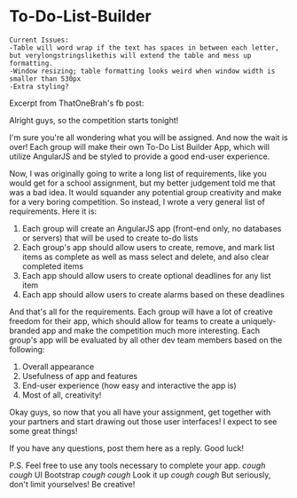 # To-Do-List-Builder
~~~~~~~~~~~~~~~~~~~~~~~~~~~~~~~~~~~~~~~~~~~~~~~~~~~~~~~~~~~~~~~~~~~~~~~~~~~~~~~~~~~~~~~~~~~~~~~~~~~~~~~~~~~~~~~~~~~~~~~~~~~~~~~~~~~
Current Issues:
-Table will word wrap if the text has spaces in between each letter, but verylongstringslikethis will extend the table and mess up formatting.
-Window resizing; table formatting looks weird when window width is smaller than 530px
-Extra styling?

~~~~~~~~~~~~~~~~~~~~~~~~~~~~~~~~~~~~~~~~~~~~~~~~~~~~~~~~~~~~~~~~~~~~~~~~~~~~~~~~~~~~~~~~~~~~~~~~~~~~~~~~~~~~~~~~~~~~~~~~~~~~~~~~~~~
Excerpt from ThatOneBrah's fb post:

Alright guys, so the competition starts tonight!

I'm sure you're all wondering what you will be assigned. And now the wait is over!
Each group will make their own To-Do List Builder App, which will utilize AngularJS and be styled to provide a good end-user experience.

Now, I was originally going to write a long list of requirements, like you would get for a school assignment, but my better judgement told me that was a bad idea. It would squander any potential group creativity and make for a very boring competition.
So instead, I wrote a very general list of requirements. Here it is:

1. Each group will create an AngularJS app (front-end only, no databases or servers) that will be used to create to-do lists
2. Each group's app should allow users to create, remove, and mark list items as complete as well as mass select and delete, and also clear completed items
3. Each app should allow users to create optional deadlines for any list item
4. Each app should allow users to create alarms based on these deadlines

And that's all for the requirements. Each group will have a lot of creative freedom for their app, which should allow for teams to create a uniquely-branded app and make the competition much more interesting.
Each group's app will be evaluated by all other dev team members based on the following:

1. Overall appearance
2. Usefulness of app and features
3. End-user experience (how easy and interactive the app is)
4. Most of all, creativity!

Okay guys, so now that you all have your assignment, get together with your partners and start drawing out those user interfaces! I expect to see some great things!

If you have any questions, post them here as a reply. Good luck!

P.S. Feel free to use any tools necessary to complete your app. *cough cough* UI Bootstrap *cough cough* Look it up *cough cough*
But seriously, don't limit yourselves! Be creative!
